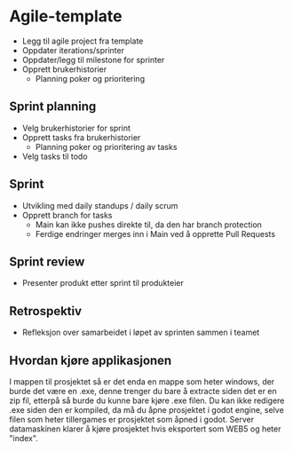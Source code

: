 # Agile-template
- Legg til agile project fra template
- Oppdater iterations/sprinter
- Oppdater/legg til milestone for sprinter
- Opprett brukerhistorier
  -  Planning poker og prioritering
## Sprint planning
-  Velg brukerhistorier for sprint
-  Opprett tasks fra brukerhistorier
   - Planning poker og prioritering av tasks
- Velg tasks til todo
## Sprint
- Utvikling med daily standups / daily scrum
- Opprett branch for tasks
  - Main kan ikke pushes direkte til, da den har branch protection
  - Ferdige endringer merges inn i Main ved å opprette Pull Requests
## Sprint review
- Presenter produkt etter sprint til produkteier
## Retrospektiv
- Refleksjon over samarbeidet i løpet av sprinten sammen i teamet

## Hvordan kjøre applikasjonen
I mappen til prosjektet så er det enda en mappe som heter windows, der burde det være en .exe, denne trenger du bare å extracte siden det er en zip fil, etterpå så burde du kunne bare kjøre .exe filen.
Du kan ikke redigere .exe siden den er kompiled, da må du åpne prosjektet i godot engine, selve filen som heter tillergames er prosjektet som åpned i godot.
Server datamaskinen klarer å kjøre prosjektet hvis eksportert som WEB5 og heter "index".
